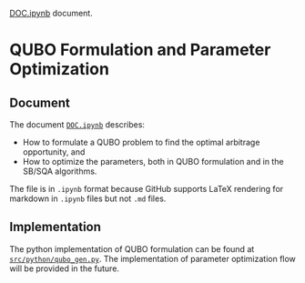 [DOC.ipynb](https://github.com/bol-edu/xilinx-acc-2021_submission/blob/main/qubo_formulation/DOC.ipynb) document.

# QUBO Formulation and Parameter Optimization

## Document

The document [`DOC.ipynb`](https://github.com/bol-edu/xilinx-acc-2021_submission/blob/main/qubo_formulation/DOC.ipynb) describes:

- How to formulate a QUBO problem to find the optimal arbitrage opportunity, and
- How to optimize the parameters, both in QUBO formulation and in the SB/SQA algorithms.

The file is in `.ipynb` format because GitHub supports LaTeX rendering for markdown in `.ipynb` files but not `.md` files.

## Implementation

The python implementation of QUBO formulation can be found at [`src/python/qubo_gen.py`](https://github.com/bol-edu/xilinx-acc-2021_submission/blob/main/qubo_formulation/src/python/qubo_gen.py). The implementation of parameter optimization flow will be provided in the future.

